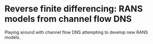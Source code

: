 # Reverse finite differencing: RANS models from channel flow DNS

Playing around with channel flow DNS attempting to develop new RANS models.

